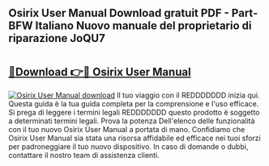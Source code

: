 ## Osirix User Manual Download gratuit PDF - Part-BFW Italiano Nuovo manuale del proprietario di riparazione JoQU7

# <h2><a href="http://dffcen.blite.top/?on=Osirix+User+Manual">🔗Download 👉🔴 Osirix User Manual</a></h2>

[![Osirix User Manual download](https://i.imgur.com/lujVjoI.png)](http://dffcen.blite.top/?on=Osirix+User+Manual)
Il tuo viaggio con il REDDDDDDD inizia qui. Questa guida è la tua guida completa per la comprensione e l'uso efficace. Si prega di leggere i termini legali REDDDDDDD questo prodotto è soggetto a determinati termini legali. Prova la potenza Dell'elenco delle funzionalità con il tuo nuovo Osirix User Manual a portata di mano. Confidiamo che Osirix User Manual sia stata una risorsa affidabile ed efficace nei tuoi sforzi per padroneggiare il tuo nuovo dispositivo. In caso di domande o dubbi, contattare il nostro team di assistenza clienti.

